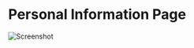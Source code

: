 # Personal Information Page


![Screenshot](https://github.com/user-attachments/assets/88fba67e-ca92-4391-9405-9894e657ad38)
